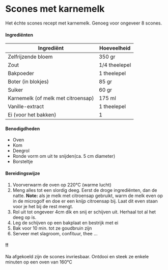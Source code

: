 # Scones met karnemelk

Het échte scones recept met karnemelk. Genoeg voor ongeveer 8 scones.

#### Ingrediënten

| Ingrediënt                         | Hoeveelheid   |
| ---------------------------------- | ------------- |
| Zelfrijzende bloem                 | 350 gr        |
| Zout                               | 1/4 theelepel |
| Bakpoeder                          | 1 theelepel   |
| Boter (in blokjes)                 | 85 gr         |
| Suiker                             | 60 gr         |
| Karnemelk (of melk met citroensap) | 175 ml        |
| Vanille-extract                    | 1 theelepel   |
| Ei (voor het bakken)               | 1             |

#### Benodigdheden

- Oven
- Kom
- Deegrol
- Ronde vorm om uit te snijden(ca. 5 cm diameter)
- Borsteltje

#### Bereidingswijze

1. Voorverwarm de oven op 220°C (warme lucht)
2. Meng alles tot een slordig deeg. Eerst de droge ingrediënten, dan de natte. **Note:** als je melk met citroensap gebruikt, warm de melk even op in de microgolf en doe er een knijp citroensap bij. Laat dit even staan voor je het bij de rest mengt.
3. Rol uit tot ongeveer 4cm dik en snij er schijven uit. Herhaal tot al het deeg op is.
4. Leg de schijven op een bakplaat en bestrijk met ei
5. Bak voor 10 min. tot ze goudbruin zijn
6. Serveer met slagroom, confituur, thee ...

#### !!

Na afgekoeld zijn de scones invriesbaar. Ontdooi en steek ze enkele minuten op een oven van 160°C
